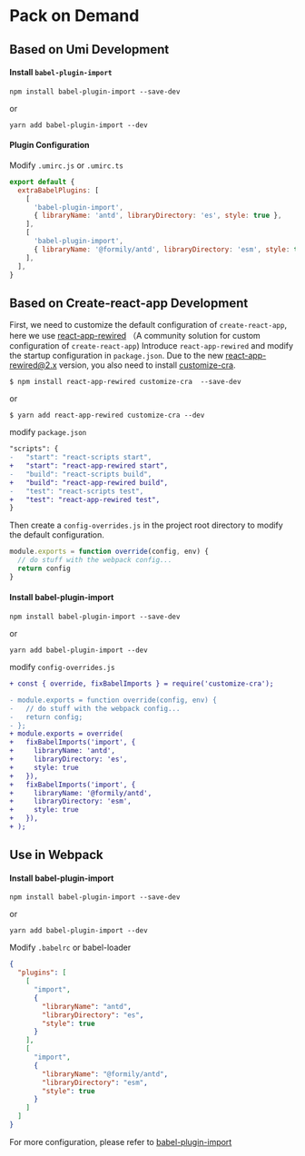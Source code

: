 # Pack on Demand

## Based on Umi Development

#### Install `babel-plugin-import`

```shell
npm install babel-plugin-import --save-dev
```

or

```shell
yarn add babel-plugin-import --dev
```

#### Plugin Configuration

Modify `.umirc.js` or `.umirc.ts`

```js
export default {
  extraBabelPlugins: [
    [
      'babel-plugin-import',
      { libraryName: 'antd', libraryDirectory: 'es', style: true },
    ],
    [
      'babel-plugin-import',
      { libraryName: '@formily/antd', libraryDirectory: 'esm', style: true },
    ],
  ],
}
```

## Based on Create-react-app Development

First, we need to customize the default configuration of `create-react-app`, here we use [react-app-rewired](https://github.com/timarney/react-app-rewired) （A community solution for custom configuration of `create-react-app`)
Introduce `react-app-rewired` and modify the startup configuration in `package.json`. Due to the new [react-app-rewired@2.x](https://github.com/timarney/react-app-rewired#alternatives) version, you also need to install [customize-cra](https://github.com/arackaf/customize-cra).

```shell
$ npm install react-app-rewired customize-cra  --save-dev
```

or

```shell
$ yarn add react-app-rewired customize-cra --dev
```

modify `package.json`

```diff
"scripts": {
-   "start": "react-scripts start",
+   "start": "react-app-rewired start",
-   "build": "react-scripts build",
+   "build": "react-app-rewired build",
-   "test": "react-scripts test",
+   "test": "react-app-rewired test",
}
```

Then create a `config-overrides.js` in the project root directory to modify the default configuration.

```js
module.exports = function override(config, env) {
  // do stuff with the webpack config...
  return config
}
```

#### Install babel-plugin-import

```shell
npm install babel-plugin-import --save-dev
```

or

```shell
yarn add babel-plugin-import --dev
```

modify `config-overrides.js`

```diff
+ const { override, fixBabelImports } = require('customize-cra');

- module.exports = function override(config, env) {
-   // do stuff with the webpack config...
-   return config;
- };
+ module.exports = override(
+   fixBabelImports('import', {
+     libraryName: 'antd',
+     libraryDirectory: 'es',
+     style: true
+   }),
+   fixBabelImports('import', {
+     libraryName: '@formily/antd',
+     libraryDirectory: 'esm',
+     style: true
+   }),
+ );
```

## Use in Webpack

#### Install babel-plugin-import

```shell
npm install babel-plugin-import --save-dev
```

or

```shell
yarn add babel-plugin-import --dev
```

Modify `.babelrc` or babel-loader

```json
{
  "plugins": [
    [
      "import",
      {
        "libraryName": "antd",
        "libraryDirectory": "es",
        "style": true
      }
    ],
    [
      "import",
      {
        "libraryName": "@formily/antd",
        "libraryDirectory": "esm",
        "style": true
      }
    ]
  ]
}
```

For more configuration, please refer to [babel-plugin-import](https://github.com/ant-design/babel-plugin-import)
